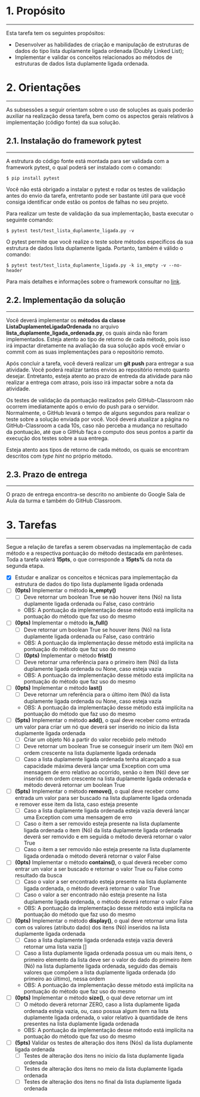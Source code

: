 # 1. Propósito
---
Esta tarefa tem os seguintes propósitos:
- Desenvolver as habilidades de criação e manipulação de estruturas de dados do tipo lista duplamente ligada ordenada (Doubly Linked List);
- Implementar e validar os conceitos relacionados ao métodos de estruturas de dados lista duplamente ligada ordenada.

# 2. Orientações
---

As subsessões a seguir orientam sobre o uso de soluções as quais poderão auxiliar na realização dessa tarefa, bem como os aspectos gerais relativos à implementação (código fonte) da sua solução.

## 2.1. Instalação do framework pytest
---
A estrutura do código fonte está montada para ser validada com a framework pytest, o qual poderá ser instalado com o comando:

```console
$ pip install pytest
```

Você não está obrigado a instalar o pytest e rodar os testes de validação antes do envio da tarefa, entretanto pode ser bastante útil para que você consiga identificar onde estão os pontos de falhas no seu projeto.

Para realizar um teste de validação da sua implementação, basta executar o seguinte comando:

```console
$ pytest test/test_lista_duplamente_ligada.py -v
```

O pytest permite que você realize o teste sobre métodos específicos da sua estrutura de dados lista duplamente ligada. Portanto, também é válido o comando:

```console
$ pytest test/test_lista_duplamente_ligada.py -k is_empty -v --no-header
```

Para mais detalhes e informações sobre o framework consultar no [link](https://docs.pytest.org/en/7.3.x/contents.html).

## 2.2. Implementação da solução
---

Você deverá implementar os **métodos da classe ListaDuplamenteLigadaOrdenada** no arquivo **lista_duplamente_ligada_ordenada.py**, os quais ainda não foram implementados. Esteja atento ao tipo de retorno de cada método, pois isso irá impactar diretamente na avaliação da sua solução após você enviar o commit com as suas implementações para o repositório remoto.

Após concluir a tarefa, você deverá realizar um **git push** para entregar a sua atividade. Você poderá realizar tantos envios ao repositório remoto quanto desejar. Entretanto, esteja atento ao prazo de entreda da atividade para não realizar a entrega com atraso, pois isso irá impactar sobre a nota da atividade. 

Os testes de validação da pontuação realizados pelo GitHub-Classroom não ocorrem imediatamente após o envio do push para o servidor. Normalmente, o GitHub levará o tempo de alguns segundos para realizar o teste sobre a solução enviada por você. Você deverá atualizar a página no GitHub-Classroom a cada 10s, caso não perceba a mudança no resultado da pontuação, até que o GitHub faça o computo dos seus pontos a partir da execução dos testes sobre a sua entrega.

Esteja atento aos tipos de retorno de cada método, os quais se encontram descritos com _type hint_ no próprio método.

## 2.3. Prazo de entrega
---

O prazo de entrega encontra-se descrito no ambiente do Google Sala de Aula da turma e também do GitHub Classroom.


# 3. Tarefas
---

Segue a relação de tarefas a serem observadas na implementação de cada método e a respectiva pontuação do método destacada em parênteses. Toda a tarefa valerá **15pts**, o que corresponde a **15pts%** da nota da segunda etapa.

- [x] Estudar e analizar os conceitos e técnicas para implementação da estrutura de dados do tipo lista duplamente ligada ordenada
- [ ] **(0pts)** Implementar o método **is_empty()**
  - [ ] Deve retornar um boolean True se não houver itens (Nó) na lista duplamente ligada ordenada ou False, caso contrário
  - OBS: A pontuação da implementação desse método está implícita na pontuação do método que faz uso do mesmo
- [ ] **(0pts)** Implementar o método **is_full()**
  - [ ] Deve retornar um boolean True se houver itens (Nó) na lista duplamente ligada ordenada ou False, caso contrário
  - OBS: A pontuação da implementação desse método está implícita na pontuação do método que faz uso do mesmo
  - [ ] **(0pts)** Implementar o método **frist()**
  - [ ] Deve retornar uma referência para o primeiro item (Nó) da lista duplamente ligada ordenada ou None, caso esteja vazia
  - OBS: A pontuação da implementação desse método está implícita na pontuação do método que faz uso do mesmo
- [ ] **(0pts)** Implementar o método **last()**
  - [ ] Deve retornar um referência para o último item (Nó) da lista duplamente ligada ordenada ou None, caso esteja vazia
  - OBS: A pontuação da implementação desse método está implícita na pontuação do método que faz uso do mesmo
- [ ] **(5pts)** Implementar o método **add()**, o qual deve receber como entrada um valor para criar um nó que deverá ser inserido no início da lista duplamente ligada ordenada
  - [ ] Criar um objeto Nó a partir do valor recebido pelo método
  - [ ] Deve retornar um boolean True se conseguir inserir um item (Nó) em ordem crescente na lista duplamente ligada ordenada
  - [ ] Caso a lista duplamente ligada ordenada tenha alcançado a sua capacidade máxima deverá lançar uma Exception com uma mensagem de erro relativo ao ocorrido, senão o item (Nó) deve ser inserido em ordem crescente na lista duplamente ligada ordenada e método deverá retornar um boolean True
- [ ] **(5pts)** Implementar o método **remove()**, o qual deve receber como entrada um valor para ser buscado na lista duplamente ligada ordenada e remover esse item da lista, caso esteja presente 
  - [ ] Caso a lista duplamente ligada ordenada esteja vazia deverá lançar uma Exception com uma mensagem de erro
  - [ ] Caso o item a ser removido esteja presente na lista duplamente ligada ordenada o item (Nó) da lista duplamente ligada ordenada deverá ser removido e em seguida o método deverá retornar o valor True
  - [ ] Caso o item a ser removido não esteja presente na lista duplamente ligada ordenada o método deverá retornar o valor False
- [ ] **(0pts)** Implementar o método **contains()**, o qual deverá receber como entrar um valor a ser buscado e retornar o valor True ou False como resultado da busca
  - [ ] Caso o valor a ser encontrado esteja presente na lista duplamente ligada ordenada, o método deverá retornar o valor True
  - [ ] Caso o valor a ser encontrado não esteja presente na lista duplamente ligada ordenada, o método deverá retornar o valor False
  - OBS: A pontuação da implementação desse método está implícita na pontuação do método que faz uso do mesmo
- [ ] **(0pts)** Implementar o método **display()**, o qual deve retornar uma lista com os valores (atributo dado) dos itens (Nó) inseridos na lista duplamente ligada ordenada
  - [ ] Caso a lista duplamente ligada ordenada esteja vazia deverá retornar uma lista vazia []
  - [ ] Caso a lista duplamente ligada ordenada possua um ou mais itens, o primeiro elemento da lista deve ser o valor do dado do primeiro item (Nó) na lista duplamente ligada ordenada, seguido das demais valores que compõem a lista duplamente ligada ordenada (do primeiro ao último), nessa ordem
  - OBS: A pontuação da implementação desse método está implícita na pontuação do método que faz uso do mesmo
- [ ] **(0pts)** Implementar o método **size()**, o qual deve retornar um int
  - [ ] O método deverá retornar ZERO, caso a lista duplamente ligada ordenada esteja vazia, ou, caso possua algum item na lista duplamente ligada ordenada, o valor relativo à quantidade de itens presentes na lista duplamente ligada ordenada
  - OBS: A pontuação da implementação desse método está implícita na pontuação do método que faz uso do mesmo
- [ ] **(5pts)** Validar os testes de alteração dos itens (Nós) da lista duplamente ligada ordenada
  - [ ] Testes de alteração dos itens no início da lista duplamente ligada ordenada
  - [ ] Testes de alteração dos itens no meio da lista duplamente ligada ordenada
  - [ ] Testes de alteração dos itens no final da lista duplamente ligada ordenada